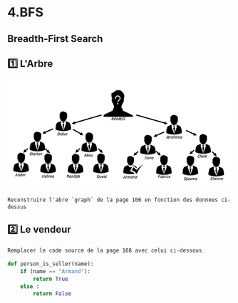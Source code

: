 # 4.BFS

## Breadth-First Search

## :one: L'Arbre

![Alt Tag](./TREE.png)

    Reconstruire l'abre `graph` de la page 106 en fonction des donnees ci-dessus 

## :two: Le vendeur

    Remplacer le code source de la page 108 avec celui ci-dessous

```Python
def person_is_seller(name):
    if (name == "Armand"):
        return True
    else :
        return False
```
